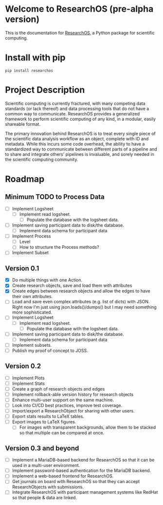 # Welcome to ResearchOS (pre-alpha version)

This is the documentation for [ResearchOS](https://github.com/ResearchOS/ResearchOS), a Python package for scientific computing.

# Install with pip
```
pip install researchos
```

# Project Description
Scientific computing is currently fractured, with many competing data standards (or lack thereof) and data processing tools that do not have a common way to communicate. ResearchOS provides a generalized framework to perform scientific computing of any kind, in a modular, easily shareable format.

The primary innovation behind ResearchOS is to treat every single piece of the scientific data analysis workflow as an object, complete with ID and metadata. While this incurs some code overhead, the ability to have a standardized way to communicate between different parts of a pipeline and to share and integrate others' pipelines is invaluable, and sorely needed in the scientific computing community.

# Roadmap
## Minimum TODO to Process Data
- [ ] Implement Logsheet
    - [ ] Implement read logsheet.
        - [ ] Populate the database with the logsheet data.
- [ ] Implement saving participant data to disk/the database.
    - [ ] Implement data schema for participant data
- [ ] Implement Process
    - [ ] Level
    - [ ] How to structure the Process methods?
- [ ] Implement Subset
## Version 0.1

- [x] Do multiple things with one Action.
- [x] Create research objects, save and load them with attributes
- [x] Create edges between research objects and allow the edges to have their own attributes.
- [ ] Load and save even complex attributes (e.g. list of dicts) with JSON. Right now I'm just using json.loads()/dumps() but I may need something more sophisticated.
- [ ] Implement Logsheet
    - [ ] Implement read logsheet.
        - [ ] Populate the database with the logsheet data.
- [ ] Implement saving participant data to disk/the database.
    - [ ] Implement data schema for participant data
- [ ] Implement subsets.
- [ ] Publish my proof of concept to JOSS.

## Version 0.2
- [ ] Implement Plots
- [ ] Implement Stats
- [ ] Create a graph of research objects and edges
- [ ] Implement rollback-able version history for research objects
- [ ] Enhance multi-user support on the same machine.
- [ ] Look into CI/CD best practices, improve test coverage.
- [ ] Import/export a ResearchObject for sharing with other users.
- [ ] Export stats results to LaTeX tables.
- [ ] Export images to LaTeX figures.
    - [ ] For images with transparent backgrounds, allow them to be stacked so that multiple can be compared at once.

## Version 0.3 and beyond
- [ ] Implement a MariaDB-based backend for ResearchOS so that it can be used in a multi-user environment.
- [ ] Implement password-based authentication for the MariaDB backend.
- [ ] Implement a web-based frontend for ResearchOS.
- [ ] Get journals on board with ResearchOS so that they can accept ResearchObjects with submissions.
- [ ] Integrate ResearchOS with participant management systems like RedHat so that people & data are linked.
